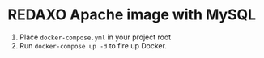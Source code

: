 # REDAXO Apache image with MySQL

1. Place `docker-compose.yml` in your project root
2. Run `docker-compose up -d` to fire up Docker.

